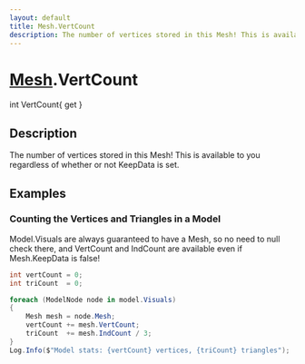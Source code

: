 ```yaml
---
layout: default
title: Mesh.VertCount
description: The number of vertices stored in this Mesh! This is available to you regardless of whether or not KeepData is set.
---
```

# [Mesh]({{site.url}}/Pages/Reference/Mesh.html).VertCount

<div class='signature' markdown='1'>
int VertCount{ get }
</div>

## Description
The number of vertices stored in this Mesh! This is
available to you regardless of whether or not KeepData is set.


## Examples

### Counting the Vertices and Triangles in a Model

Model.Visuals are always guaranteed to have a Mesh, so no need to
null check there, and VertCount and IndCount are available even if
Mesh.KeepData is false!
```csharp
int vertCount = 0;
int triCount  = 0;

foreach (ModelNode node in model.Visuals)
{
	Mesh mesh = node.Mesh;
	vertCount += mesh.VertCount;
	triCount  += mesh.IndCount / 3;
}
Log.Info($"Model stats: {vertCount} vertices, {triCount} triangles");
```

